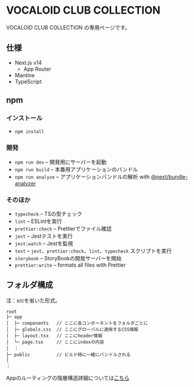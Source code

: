 # VOCALOID CLUB COLLECTION

VOCALOID CLUB COLLECTION の専用ページです。

## 仕様

- Next.js v14
  - App Router
- Mantine
- TypeScript

## npm

### インストール

- `npm install`

### 開発

- `npm run dev` – 開発用にサーバーを起動
- `npm run build` – 本番用アプリケーションのバンドル
- `npm run analyze` – アプリケーションバンドルの解析 with [@next/bundle-analyzer](https://www.npmjs.com/package/@next/bundle-analyzer)

### そのほか

- `typecheck` – TSの型チェック
- `lint` – ESLintを実行
- `prettier:check` – Prettierでファイル確認
- `jest` – Jestテストを実行
- `jest:watch` – Jestを監視
- `test` – `jest`、`prettier:check`、`lint`、`typecheck` スクリプトを実行
- `storybook` – StoryBookの開発サーバーを開始
- `prettier:write` – formats all files with Prettier

## フォルダ構成

注：srcを省いた形式。

```
root
├─ app
│  ├─ components   // ここに各コンポーネントをフォルダごとに
│  ├─ globals.css  // ここにグローバルに適用するCSS情報
│  ├─ layout.tsx   // ここにheader情報
│  └─ page.tsx     // ここにindexの内容
│  ︙
├─ public          // ビルド時に一緒にバンドルされる
│
︙

```

Appのルーティングの階層構造詳細については[こちら](https://nextjs.org/docs/app/building-your-application/routing)

